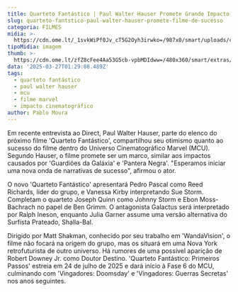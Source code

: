 ```yaml
---
title: Quarteto Fantástico | Paul Walter Hauser Promete Grande Impacto no MCU
slug: quarteto-fantstico-paul-walter-hauser-promete-filme-de-sucesso
categoria: FILMES
midia: >-
  https://cdn.ome.lt/_1svkWiPf0Jv_cT5G2Oyh3irwko=/987x0/smart/uploads/conteudo/fotos/Design_sem_nome_-_2025-03-26T213140.284.png
tipoMidia: imagem
thumb: >-
  https://cdn.ome.lt/zfZ8cFee4Aa53G5cb-vpbMDIdww=/480x360/smart/extras/conteudos/Design_sem_nome_-_2025-03-26T213140.284.png
data: '2025-03-27T01:29:08.489Z'
tags:
  - quarteto fantástico
  - paul walter hauser
  - mcu
  - filme marvel
  - impacto cinematográfico
author: Pablo Moura
---
```


Em recente entrevista ao Direct, Paul Walter Hauser, parte do elenco do próximo filme 'Quarteto Fantástico', compartilhou seu otimismo quanto ao sucesso do filme dentro do Universo Cinematográfico Marvel (MCU). Segundo Hauser, o filme promete ser um marco, similar aos impactos causados por 'Guardiões da Galáxia' e 'Pantera Negra'. "Esperamos iniciar uma nova onda de narrativas de sucesso", afirmou o ator.

O novo 'Quarteto Fantástico' apresentará Pedro Pascal como Reed Richards, líder do grupo, e Vanessa Kirby interpretando Sue Storm. Completam o quarteto Joseph Quinn como Johnny Storm e Ebon Moss-Bachrach no papel de Ben Grimm. O antagonista Galactus será interpretado por Ralph Ineson, enquanto Julia Garner assume uma versão alternativa do Surfista Prateado, Shalla-Bal.

Dirigido por Matt Shakman, conhecido por seu trabalho em 'WandaVision', o filme não focará na origem do grupo, mas os situará em uma Nova York retrofuturista de outro universo. Há rumores de uma possível aparição de Robert Downey Jr. como Doutor Destino. 'Quarteto Fantástico: Primeiros Passos' estreia em 24 de julho de 2025 e dará início à Fase 6 do MCU, culminando com 'Vingadores: Doomsday' e 'Vingadores: Guerras Secretas' nos anos seguintes.
